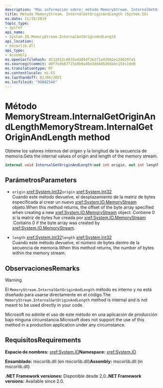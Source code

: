 ```yaml
---
description: 'Más información sobre: método MemoryStream. InternalGetOriginAndLength'
title: Método MemoryStream. InternalGetOriginAndLength (System.IO)
ms.date: 11/19/2019
topic_type:
- apiref
api_name:
- System.IO.MemoryStream.InternalGetOriginAndLength
api_location:
- mscorlib.dll
api_type:
- Assembly
ms.openlocfilehash: 4232852c0835a43454f36271a43062e1240297a5
ms.sourcegitcommit: ddf7edb67715a5b9a45e3dd44536dabc153c1de0
ms.translationtype: MT
ms.contentlocale: es-ES
ms.lasthandoff: 02/06/2021
ms.locfileid: "99802546"
---
```

# <a name="memorystreaminternalgetoriginandlength-method"></a><span data-ttu-id="02491-103">Método MemoryStream.InternalGetOriginAndLength</span><span class="sxs-lookup"><span data-stu-id="02491-103">MemoryStream.InternalGetOriginAndLength method</span></span>

<span data-ttu-id="02491-104">Obtiene los valores internos del origen y la longitud de la secuencia de memoria.</span><span class="sxs-lookup"><span data-stu-id="02491-104">Gets the internal values of origin and length of the memory stream.</span></span>

```csharp
internal void InternalGetOriginAndLength(out int origin, out int length)
```

## <a name="parameters"></a><span data-ttu-id="02491-105">Parámetros</span><span class="sxs-lookup"><span data-stu-id="02491-105">Parameters</span></span>

- <span data-ttu-id="02491-106">`origin` <xref:System.Int32></span><span class="sxs-lookup"><span data-stu-id="02491-106">`origin` <xref:System.Int32></span></span>\
  <span data-ttu-id="02491-107">Cuando este método devuelve, el desplazamiento de la matriz de bytes especificada al crear un nuevo <xref:System.IO.MemoryStream> objeto.</span><span class="sxs-lookup"><span data-stu-id="02491-107">When this method returns, the offset of the byte array specified when creating a new <xref:System.IO.MemoryStream> object.</span></span> <span data-ttu-id="02491-108">Contiene 0 si la matriz de bytes fue creada por <xref:System.IO.MemoryStream> .</span><span class="sxs-lookup"><span data-stu-id="02491-108">Contains 0 if the byte array was created by <xref:System.IO.MemoryStream>.</span></span>

- <span data-ttu-id="02491-109">`length` <xref:System.Int32></span><span class="sxs-lookup"><span data-stu-id="02491-109">`length` <xref:System.Int32></span></span>\
  <span data-ttu-id="02491-110">Cuando este método devuelve, el número de bytes dentro de la secuencia de memoria.</span><span class="sxs-lookup"><span data-stu-id="02491-110">When this method returns, the number of bytes within the memory stream.</span></span>

## <a name="remarks"></a><span data-ttu-id="02491-111">Observaciones</span><span class="sxs-lookup"><span data-stu-id="02491-111">Remarks</span></span>

> [!WARNING]
> <span data-ttu-id="02491-112">El `MemoryStream.InternalGetOriginAndLength` método es interno y no está diseñado para usarse directamente en el código.</span><span class="sxs-lookup"><span data-stu-id="02491-112">The `MemoryStream.InternalGetOriginAndLength` method is internal and is not meant to be used directly in your code.</span></span>
>
> <span data-ttu-id="02491-113">Microsoft no admite el uso de este método en una aplicación de producción bajo ninguna circunstancia.</span><span class="sxs-lookup"><span data-stu-id="02491-113">Microsoft does not support the use of this method in a production application under any circumstance.</span></span>

## <a name="requirements"></a><span data-ttu-id="02491-114">Requisitos</span><span class="sxs-lookup"><span data-stu-id="02491-114">Requirements</span></span>

<span data-ttu-id="02491-115">**Espacio de nombres:** <xref:System.IO></span><span class="sxs-lookup"><span data-stu-id="02491-115">**Namespace:** <xref:System.IO></span></span>

<span data-ttu-id="02491-116">**Ensamblado:** mscorlib.dll (en mscorlib.dll)</span><span class="sxs-lookup"><span data-stu-id="02491-116">**Assembly:** mscorlib.dll (in mscorlib.dll)</span></span>

<span data-ttu-id="02491-117">**.NET Framework versiones:** Disponible desde 2,0.</span><span class="sxs-lookup"><span data-stu-id="02491-117">**.NET Framework versions:** Available since 2.0.</span></span>
